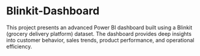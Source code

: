 # Blinkit-Dashboard
This project presents an advanced Power BI dashboard built using a Blinkit (grocery delivery platform) dataset. The dashboard provides deep insights into customer behavior, sales trends, product performance, and operational efficiency.
